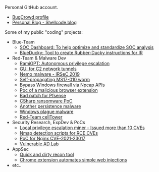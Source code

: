 Personal GitHub account.

- [BugCrowd profile](https://bugcrowd.com/dietcoke)
- [Personal Blog   - Shellcode.blog](https://shellcode.blog)


Some of my public "coding" projects:
- Blue-Team
  - [SOC Dashboard: To help optimize and standardize SOC analysis](https://github.com/M507/SOC_Tools_Dashboard)
  - [BlueDucky: Tool to create Rubber-Ducky instructions for IR](https://github.com/M507/BlueDucky)
- Red-Team & Malware Dev
  - [RamiGPT: Autonomous privilege escalation](https://github.com/M507/RamiGPT)
  - [GUI for C2 network tunnels](https://github.com/M507/Tunnel-Manager)
  - [Nemo malware - IRSeC 2019](https://github.com/M507/Nemo)
  - [Self-propagating MS17-010 worm](https://github.com/M507/M-Botnet)
  - [Bypass Windows firewall via Npcap APIs](https://github.com/M507/Restless)
  - [Poc of a malicious browser extension](https://github.com/M507/6-Eyed-Spider)
  - [Bad patch for Pfsense](https://github.com/M507/Bfsense)
  - [CSharp ransomware PoC](https://github.com/M507/Proof-of-Concept-CSharp-Ransomware)
  - [Another persistence malware](https://github.com/M507/SharpWatchdogs)
  - [Windows plague malware](https://github.com/M507/WindowsPlague)
  - [Red-Team cellTower](https://github.com/M507/CellTower)
- Security Research, ExpDev & PoCs
  - [Local privilege escalation miner - Issued more than 10 CVEs](https://github.com/M507/Miner)
  - [Nmap detection scripts for RCE CVEs](https://github.com/M507/nmap-vulnerability-scan-scripts) 
  - [PoC for Nginx CVE-2021-23017](https://github.com/M507/CVE-2021-23017-PoC)
  - [Vulnerable AD Lab](https://github.com/M507/Vulnerable-AD-Lab)
- AppSec
  - [Quick and dirty recon tool](https://github.com/M507/Quick-and-Dirty-Recon)
  - [Chrome extension automates simple web injections](https://github.com/M507/AutomatedHunter)
- etc..
